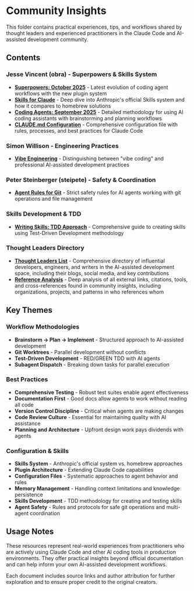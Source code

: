 # Community Insights

This folder contains practical experiences, tips, and workflows shared by thought leaders and experienced practitioners in the Claude Code and AI-assisted development community.

## Contents

### Jesse Vincent (obra) - Superpowers & Skills System
- **[Superpowers: October 2025](./superpowers_october_2025.md)** - Latest evolution of coding agent workflows with the new plugin system
- **[Skills for Claude](./skills_for_claude.md)** - Deep dive into Anthropic's official Skills system and how it compares to homebrew solutions
- **[Coding Agents: September 2025](./coding_agents_september_2025.md)** - Detailed methodology for using AI coding assistants with brainstorming and planning workflows
- **[CLAUDE.md Configuration](./obra_claude_dotfile.md)** - Comprehensive configuration file with rules, processes, and best practices for Claude Code

### Simon Willison - Engineering Practices
- **[Vibe Engineering](./vibe_engineering_simon_willison.md)** - Distinguishing between "vibe coding" and professional AI-assisted development practices

### Peter Steinberger (steipete) - Safety & Coordination
- **[Agent Rules for Git](./steipete_agent_rules.md)** - Strict safety rules for AI agents working with git operations and file management

### Skills Development & TDD
- **[Writing Skills: TDD Approach](./writing_skills_tdd_approach.md)** - Comprehensive guide to creating skills using Test-Driven Development methodology

### Thought Leaders Directory
- **[Thought Leaders List](./thought_leaders_list.md)** - Comprehensive directory of influential developers, engineers, and writers in the AI-assisted development space, including their blogs, social media, and key contributions
- **[Reference Analysis](./reference_analysis.md)** - Deep analysis of all external links, citations, tools, and cross-references found in community insights, including organizations, projects, and patterns in who references whom

## Key Themes

### Workflow Methodologies
- **Brainstorm → Plan → Implement** - Structured approach to AI-assisted development
- **Git Worktrees** - Parallel development without conflicts
- **Test-Driven Development** - RED/GREEN TDD with AI agents
- **Subagent Dispatch** - Breaking down tasks for parallel execution

### Best Practices
- **Comprehensive Testing** - Robust test suites enable agent effectiveness
- **Documentation First** - Good docs allow agents to work without reading all code
- **Version Control Discipline** - Critical when agents are making changes
- **Code Review Culture** - Essential for maintaining quality with AI assistance
- **Planning and Architecture** - Upfront design work pays dividends with agents

### Configuration & Skills
- **Skills System** - Anthropic's official system vs. homebrew approaches
- **Plugin Architecture** - Extending Claude Code capabilities
- **Configuration Files** - Systematic approaches to agent behavior and rules
- **Memory Management** - Handling context limitations and knowledge persistence
- **Skills Development** - TDD methodology for creating and testing skills
- **Agent Safety** - Rules and protocols for safe git operations and multi-agent coordination

## Usage Notes

These resources represent real-world experiences from practitioners who are actively using Claude Code and other AI coding tools in production environments. They offer practical insights beyond official documentation and can help inform your own AI-assisted development workflows.

Each document includes source links and author attribution for further exploration and to ensure proper credit to the original creators.
